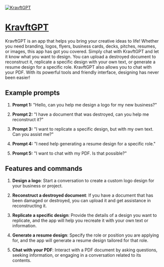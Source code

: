 [![KravftGPT](https://files.oaiusercontent.com/file-uWXZik5c8B44Izxgv34581xb?se=2123-10-18T13%3A27%3A48Z&sp=r&sv=2021-08-06&sr=b&rscc=max-age%3D31536000%2C%20immutable&rscd=attachment%3B%20filename%3DDALL%25C2%25B7E%25202023-11-11%252014.26.14%2520-%2520Produce%2520a%2520logo%2520for%2520%2527KravftAI%2527%2520that%2520is%2520refined%2520and%2520minimalist%2520but%2520also%2520artistic%2520and%2520illustrative.%2520The%2520design%2520should%2520be%2520subtle%2520and%2520use%2520a%2520very%2520limited%2520co.png&sig=TLv%2BjHkTJbedbyy1qsHSkWAVQUu/5d0BCTEbuBEyHUs%3D)](https://chat.openai.com/g/g-2oUdcVYmY-kravftgpt)

# [KravftGPT](https://chat.openai.com/g/g-2oUdcVYmY-kravftgpt)

KravftGPT is an app that helps you bring your creative ideas to life! Whether you need branding, logos, flyers, business cards, decks, pitches, resumes, or images, this app has got you covered. Simply chat with KravftGPT and let it know what you want to design. You can upload a destroyed document to reconstruct it, replicate a specific design with your own text, or generate a resume design for a specific role. KravftGPT also allows you to chat with your PDF. With its powerful tools and friendly interface, designing has never been easier!

## Example prompts

1. **Prompt 1:** "Hello, can you help me design a logo for my new business?"

2. **Prompt 2:** "I have a document that was destroyed, can you help me reconstruct it?"

3. **Prompt 3:** "I want to replicate a specific design, but with my own text. Can you assist me?"

4. **Prompt 4:** "I need help generating a resume design for a specific role."

5. **Prompt 5:** "I want to chat with my PDF. Is that possible?"

## Features and commands

1. **Design a logo**: Start a conversation to create a custom logo design for your business or project.

2. **Reconstruct a destroyed document**: If you have a document that has been damaged or destroyed, you can upload it and get assistance in reconstructing it.

3. **Replicate a specific design**: Provide the details of a design you want to replicate, and the app will help you recreate it with your own text or information.

4. **Generate a resume design**: Specify the role or position you are applying for, and the app will generate a resume design tailored for that role.

5. **Chat with your PDF**: Interact with a PDF document by asking questions, seeking information, or engaging in a conversation related to its contents.
